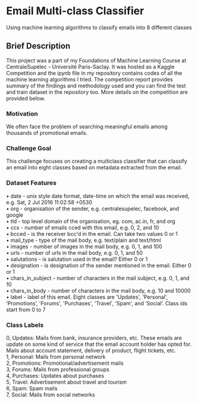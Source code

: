 # Email Multi-class Classifier
Using machine learning algorithms to classify emails into 8 different classes

## Brief Description
This project was a part of my Foundations of Machine Learning Course at CentraleSupélec - Université Paris-Saclay. It was hosted as a Kaggle Competition and the ipynb file in my repository contains codes of all the machine learning algorithms I tried. The competition report provides summary of the findings and methodology used and you can find the test and train dataset in the repository too. More details on the competition are provided below.

### Motivation
We often face the problem of searching meaningful emails among thousands of promotional emails.

### Challenge Goal
This challenge focuses on creating a multiclass classifier that can classify an email into eight classes based on metadata extracted from the email.

### Dataset Features
• date - unix style date format, date-time on which the email was received, e.g. Sat, 2 Jul 2016 11:02:58 +0530  
• org - organisation of the sender, e.g. centralesupelec, facebook, and google  
• tld - top level domain of the organisation, eg. com, ac.in, fr, and org  
• ccs - number of emails cced with this email, e.g. 0, 2, and 10  
• bcced - is the receiver bcc'd in the email. Can take two values 0 or 1  
• mail_type - type of the mail body, e.g. text/plain and text/html  
• images - number of images in the mail body, e.g. 0, 1, and 100  
• urls - number of urls in the mail body, e.g. 0, 1, and 50  
• salutations - is salutation used in the email? Either 0 or 1  
• designation - is designation of the sender mentioned in the email. Either 0 or 1  
• chars_in_subject - number of characters in the mail subject, e.g. 0, 1, and 10  
• chars_in_body - number of characters in the mail body, e.g. 10 and 10000  
• label - label of this email. Eight classes are 'Updates', 'Personal', ‘Promotions’, 'Forums', 'Purchases', 'Travel', 'Spam', and ‘Social’. Class ids start from 0 to 7  

### Class Labels
0, Updates: Mails from bank, insurance providers, etc. These emails are update on some kind of service that the email account holder has opted for. Mails about account statement, delivery of product, flight tickets, etc.  
1, Personal: Mails from personal network  
2, Promotions: Promotional/advertisement mails  
3, Forums: Mails from professional groups  
4, Purchases: Updates about purchases  
5, Travel: Advertisement about travel and tourism  
6, Spam: Spam mails  
7, Social: Mails from social networks  


